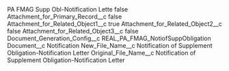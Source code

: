 <?xml version="1.0" encoding="UTF-8"?>
<CustomMetadata xmlns="http://soap.sforce.com/2006/04/metadata" xmlns:xsi="http://www.w3.org/2001/XMLSchema-instance" xmlns:xsd="http://www.w3.org/2001/XMLSchema">
    <label>PA FMAG Supp Obl-Notification Lette</label>
    <protected>false</protected>
    <values>
        <field>Attachment_for_Primary_Record__c</field>
        <value xsi:type="xsd:boolean">false</value>
    </values>
    <values>
        <field>Attachment_for_Related_Object1__c</field>
        <value xsi:type="xsd:boolean">true</value>
    </values>
    <values>
        <field>Attachment_for_Related_Object2__c</field>
        <value xsi:type="xsd:boolean">false</value>
    </values>
    <values>
        <field>Attachment_for_Related_Object3__c</field>
        <value xsi:type="xsd:boolean">false</value>
    </values>
    <values>
        <field>Document_Generation_Config__c</field>
        <value xsi:type="xsd:string">REAL_PA_FMAG_NotiofSuppObligation</value>
    </values>
    <values>
        <field>Document__c</field>
        <value xsi:type="xsd:string">Notification</value>
    </values>
    <values>
        <field>New_File_Name__c</field>
        <value xsi:type="xsd:string">Notification of Supplement Obligation-Notification Letter</value>
    </values>
    <values>
        <field>Original_File_Name__c</field>
        <value xsi:type="xsd:string">Notification of Supplement Obligation-Notification Letter</value>
    </values>
</CustomMetadata>
